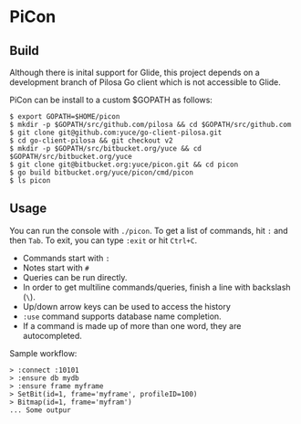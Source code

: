 # PiCon

## Build

Although there is inital support for Glide, this project depends on a development branch of Pilosa Go client which is not accessible to Glide.

PiCon can be install to a custom $GOPATH as follows:
```
$ export GOPATH=$HOME/picon
$ mkdir -p $GOPATH/src/github.com/pilosa && cd $GOPATH/src/github.com
$ git clone git@github.com:yuce/go-client-pilosa.git
$ cd go-client-pilosa && git checkout v2
$ mkdir -p $GOPATH/src/bitbucket.org/yuce && cd $GOPATH/src/bitbucket.org/yuce
$ git clone git@bitbucket.org:yuce/picon.git && cd picon
$ go build bitbucket.org/yuce/picon/cmd/picon
$ ls picon
```

## Usage

You can run the console with `./picon`. To get a list of commands, hit `:` and then `Tab`. To exit, you can type `:exit` or hit `Ctrl+C`.

- Commands start with `:`
- Notes start with `#`
- Queries can be run directly.
- In order to get multiline commands/queries, finish a line with backslash (`\`).
- Up/down arrow keys can be used to access the history
- `:use` command supports database name completion.
- If a command is made up of more than one word, they are autocompleted.

Sample workflow:

```
> :connect :10101
> :ensure db mydb
> :ensure frame myframe
> SetBit(id=1, frame='myframe', profileID=100)
> Bitmap(id=1, frame='myfram')
... Some outpur
```


